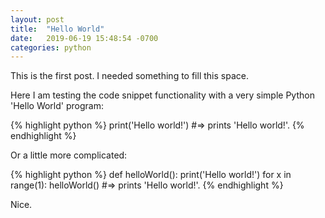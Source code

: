 ```yaml
---
layout: post
title:  "Hello World"
date:   2019-06-19 15:48:54 -0700
categories: python
---
```

This is the first post. I needed something to fill this space.

Here I am testing the code snippet functionality with a very simple Python 'Hello World' program:

{% highlight python %}
print('Hello world!')
#=> prints 'Hello world!'.
{% endhighlight %}

Or a little more complicated:

{% highlight python %}
def helloWorld():
    print('Hello world!')
for x in range(1):
    helloWorld()
#=> prints 'Hello world!'.
{% endhighlight %}

Nice.
